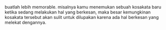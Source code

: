 buatlah lebih memorable. misalnya kamu menemukan sebuah kosakata baru ketika sedang melakukan hal yang berkesan, maka besar kemungkinan kosakata tersebut akan sulit untuk dilupakan karena ada hal berkesan yang melekat dengannya.